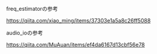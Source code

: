 
freq_estimatorの参考

https://qiita.com/xiao_ming/items/37303e1a5a8c26ff5088


audio_ioの参考

https://qiita.com/MuAuan/items/ef4da6167d13cbf56e78